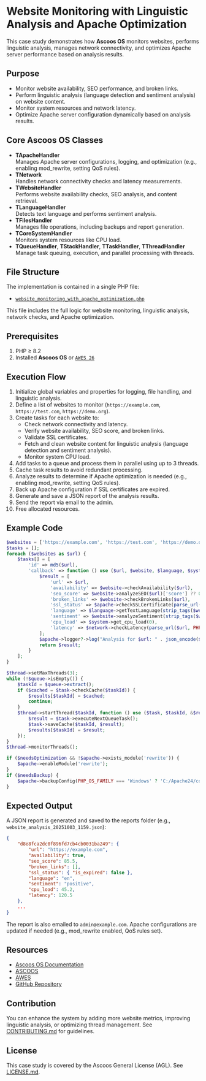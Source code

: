 # Website Monitoring with Linguistic Analysis and Apache Optimization

This case study demonstrates how **Ascoos OS** monitors websites, performs linguistic analysis, manages network connectivity, and optimizes Apache server performance based on analysis results.

## Purpose
- Monitor website availability, SEO performance, and broken links.
- Perform linguistic analysis (language detection and sentiment analysis) on website content.
- Monitor system resources and network latency.
- Optimize Apache server configuration dynamically based on analysis results.

## Core Ascoos OS Classes
- **TApacheHandler**  
  Manages Apache server configurations, logging, and optimization (e.g., enabling mod_rewrite, setting QoS rules).  
- **TNetwork**  
  Handles network connectivity checks and latency measurements.  
- **TWebsiteHandler**  
  Performs website availability checks, SEO analysis, and content retrieval.  
- **TLanguageHandler**  
  Detects text language and performs sentiment analysis.  
- **TFilesHandler**  
  Manages file operations, including backups and report generation.  
- **TCoreSystemHandler**  
  Monitors system resources like CPU load.  
- **TQueueHandler**, **TStackHandler**, **TTaskHandler**, **TThreadHandler**  
  Manage task queuing, execution, and parallel processing with threads.

## File Structure
The implementation is contained in a single PHP file:
- [`website_monitoring_with_apache_optimization.php`](website_monitoring_with_apache_optimization.php)

This file includes the full logic for website monitoring, linguistic analysis, network checks, and Apache optimization.

## Prerequisites
1. PHP ≥ 8.2  
2. Installed **Ascoos OS** or [`AWES 26`](https://awes.ascoos.com)

## Execution Flow
1. Initialize global variables and properties for logging, file handling, and linguistic analysis.
2. Define a list of websites to monitor (`https://example.com`, `https://test.com`, `https://demo.org`).
3. Create tasks for each website to:
   - Check network connectivity and latency.
   - Verify website availability, SEO score, and broken links.
   - Validate SSL certificates.
   - Fetch and clean website content for linguistic analysis (language detection and sentiment analysis).
   - Monitor system CPU load.
4. Add tasks to a queue and process them in parallel using up to 3 threads.
5. Cache task results to avoid redundant processing.
6. Analyze results to determine if Apache optimization is needed (e.g., enabling mod_rewrite, setting QoS rules).
7. Back up Apache configuration if SSL certificates are expired.
8. Generate and save a JSON report of the analysis results.
9. Send the report via email to the admin.
10. Free allocated resources.

## Example Code
```php
$websites = ['https://example.com', 'https://test.com', 'https://demo.org'];
$tasks = [];
foreach ($websites as $url) {
    $tasks[] = [
        'id' => md5($url),
        'callback' => function () use ($url, $website, $language, $system, $network, $apache) {
            $result = [
                'url' => $url,
                'availability' => $website->checkAvailability($url),
                'seo_score' => $website->analyzeSEO($url)['score'] ?? 0.0,
                'broken_links' => $website->checkBrokenLinks($url),
                'ssl_status' => $apache->checkSSLCertificate(parse_url($url, PHP_URL_HOST)),
                'language' => $language->getTextLanguage(strip_tags($website->getHTMLContent($url))),
                'sentiment' => $website->analyzeSentiment(strip_tags($website->getHTMLContent($url)), $language->getTextLanguage(strip_tags($website->getHTMLContent($url)))),
                'cpu_load' => $system->get_cpu_load(0),
                'latency' => $network->checkLatency(parse_url($url, PHP_URL_HOST))
            ];
            $apache->logger?->log("Analysis for $url: " . json_encode($result, JSON_PRETTY_PRINT), $apache->logger::DEBUG_LEVEL_INFO);
            return $result;
        }
    ];
}

$thread->setMaxThreads(3);
while (!$queue->isEmpty()) {
    $taskId = $queue->extract();
    if ($cached = $task->checkCache($taskId)) {
        $results[$taskId] = $cached;
        continue;
    }
    $thread->startThread($taskId, function () use ($task, $taskId, &$results) {
        $result = $task->executeNextQueueTask();
        $task->saveCache($taskId, $result);
        $results[$taskId] = $result;
    });
}
$thread->monitorThreads();

if ($needsOptimization && !$apache->exists_module('rewrite')) {
    $apache->enableModule('rewrite');
}
if ($needsBackup) {
    $apache->backupConfig(PHP_OS_FAMILY === 'Windows' ? 'C:/Apache24/conf/httpd.conf' : '/etc/apache2/apache2.conf', $properties['file']['dataDir']);
}
```

## Expected Output
A JSON report is generated and saved to the reports folder (e.g., `website_analysis_20251003_1159.json`):
```json
{
    "d8e8fca2dc0f896fd7cb4cb0031ba249": {
        "url": "https://example.com",
        "availability": true,
        "seo_score": 85.5,
        "broken_links": [],
        "ssl_status": { "is_expired": false },
        "language": "en",
        "sentiment": "positive",
        "cpu_load": 45.2,
        "latency": 120.5
    },
    ...
}
```
The report is also emailed to `admin@example.com`. Apache configurations are updated if needed (e.g., mod_rewrite enabled, QoS rules set).

## Resources
- [Ascoos OS Documentation](/docs/)  
- [ASCOOS](https://www.ascoos.com)  
- [AWES](https://awes.ascoos.com)  
- [GitHub Repository](https://github.com/ascoos/os)

## Contribution
You can enhance the system by adding more website metrics, improving linguistic analysis, or optimizing thread management. See [CONTRIBUTING.md](/CONTRIBUTING.md) for guidelines.

## License
This case study is covered by the Ascoos General License (AGL). See [LICENSE.md](/LICENSE.md).
